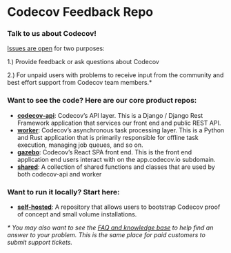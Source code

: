 # Codecov Feedback Repo

### Talk to us about Codecov! 

[Issues are open](https://github.com/codecov/feedback/issues) for two purposes: 

1.) Provide feedback or ask questions about Codecov

2.) For unpaid users with problems to receive input from the community and best effort support from Codecov team members.\*

### Want to see the code? Here are our core product repos:

- [**codecov-api**](https://github.com/codecov/codecov-api): Codecov’s API layer. This is a Django / Django Rest Framework application that services our front end and public REST API.
- [**worker**](https://github.com/codecov/worker): Codecov’s asynchronous task processing layer. This is a Python and Rust application that is primarily responsible for offline task execution, managing job queues, and so on.
- [**gazebo**](https://github.com/codecov/gazebo): Codecov’s React SPA front end. This is the front end application end users interact with on the app.codecov.io subdomain.
- [**shared**](https://github.com/codecov/shared): A collection of shared functions and classes that are used by both codecov-api and worker

### Want to run it locally? Start here:

- [**self-hosted**](https://github.com/codecov/self-hosted): A repository that allows users to bootstrap Codecov proof of concept and small volume installations.


_\* You may also want to see the [FAQ and knowledge base](https://codecovpro.zendesk.com/hc/en-us) to help find an answer to your problem. This is the same place for paid customers to submit support tickets._


